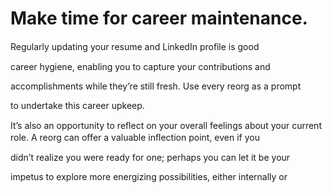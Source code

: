 # Make time for career maintenance.

Regularly updating your resume and LinkedIn proﬁle is good

career hygiene, enabling you to capture your contributions and

accomplishments while they’re still fresh. Use every reorg as a prompt

to undertake this career upkeep.

It’s also an opportunity to reﬂect on your overall feelings about your current role. A reorg can oﬀer a valuable inﬂection point, even if you

didn’t realize you were ready for one; perhaps you can let it be your

impetus to explore more energizing possibilities, either internally or